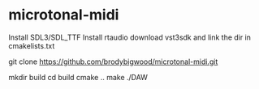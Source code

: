 # microtonal-midi


Install SDL3/SDL_TTF
Install rtaudio
download vst3sdk and link the dir in cmakelists.txt

git clone https://github.com/brodybigwood/microtonal-midi.git

mkdir build 
cd build
cmake ..
make
./DAW

